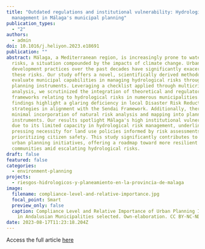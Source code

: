 ```yaml
---
title: "Outdated regulations and institutional vulnerability: Hydrological risk
  management in Málaga's municipal planning"
publication_types:
  - "2"
authors:
  - admin
doi: 10.1016/j.heliyon.2023.e18691
publication: ""
abstract: Málaga, a Mediterranean region, is increasingly prone to water-related
  risks, a situation compounded by the impacts of climate change. Urban
  development practices over the past decades have significantly exacerbated
  these risks. Our study offers a novel, scientifically derived methodology to
  evaluate municipal capabilities in managing hydrological risks through urban
  planning instruments. Leveraging a checklist applied through multicriteria
  analysis, we scrutinized the integration of theoretical and regulatory
  frameworks relating to hydrological risks in numerous municipalities. Our
  findings highlight a glaring deficiency in local Disaster Risk Reduction
  strategies in alignment with the Sendai Framework. Additionally, there's
  minimal incorporation of natural risk analysis and mapping into planning
  instruments. Our results spotlight Málaga's high institutional vulnerability
  due to its limited capacity in hydrological risk management, underlining the
  pressing necessity for land use policies informed by risk assessments and
  prioritizing citizen safety. This study significantly contributes to future
  urban planning initiatives, offering a roadmap toward more resilient
  communities amid escalating hydrological risks.
draft: false
featured: false
categories:
  - environment-planning
projects:
  - riesgos-hidrologicos-y-planeamiento-en-la-provincia-de-malaga
image:
  filename: compliance-level-and-relative-importance.jpg
  focal_point: Smart
  preview_only: false
  caption: Compliance Level and Relative Importance of Urban Planning Indicators
    in Andalusian Municipalities selected. Own-elaboration. CC BY-NC-ND 4.0
date: 2023-08-17T11:23:18.204Z
---
```

A﻿ccess the full article [here](https://www.researchgate.net/publication/372675177_Outdated_regulations_and_institutional_vulnerability_Hydrological_risk_management_in_Malaga%27s_municipal_planning#fullTextFileContent)
